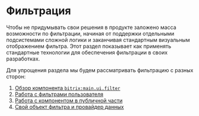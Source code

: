 # Фильтрация

Чтобы не придумывать свои решения в продукте заложено масса возможности по фильтрации, начиная от поддержки отдельными подсистемами сложной логики и заканчивая стандартным визуальным отображением фильтра. 
Этот раздел показывает как применять стандартные технологии для обеспечения фильтрации в своих разработках.

Для упрощения раздела мы будем рассматривать фильтрацию с разных сторон:
1. [Обзор компонента `bitrix:main.ui.filter`](./10_Обзор)
2. [Работа с фильтрами пользователя](./20_Фильтры_пользователя)
3. [Работа с компонентом в публичной части](./30_Публичная_часть)
4. [Свой объект фильтра и провайдер данных](./40_Свой_фильтр)
